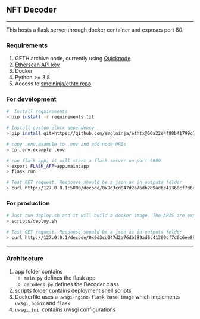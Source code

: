 ## NFT Decoder
-------------
This hosts a flask server through docker container and exposes port 80.

### Requirements
1. GETH archive node, currently using [Quicknode](https://www.quicknode.com/)
2. [Etherscan API key](https://etherscan.io/myapikey)
3. Docker
4. Python >= 3.8
5. Access to [smolninja/ethtx repo](https://github.com/smolninja/ethtx)

### For development
```sh
#  Install requirements
> pip install -r requirements.txt

# Install custom ethtx dependency
> pip install git+https://github.com/smolninja/ethtx@66a22e4f98b41799c705744052aa455e1d5499ad

# copy .env.example to .env and add node URIs
> cp .env.example .env

# run flask app, it will start a flask server on port 5000
> export FLASK_APP=app.main:app
> flask run

# Test GET request. Response should be a json as in outputs folder
> curl http://127.0.0.1:5000/decode/0x9d3cd047d2a76db289ad6c41360cf7d6c6ee8948510f6e93c086d3c5a6fe038e
```

### For production
```sh
# Just run deploy.sh and it will build a docker image. The APIS are exposed at port 80. Inside docker, the flask server is also exposed at port 80
> scripts/deploy.sh

# Test GET request. Response should be a json as in outputs folder
> curl http://127.0.0.1/decode/0x9d3cd047d2a76db289ad6c41360cf7d6c6ee8948510f6e93c086d3c5a6fe038e
```

-------------
### Architecture
1. app folder contains
    * `main.py` defines the flask app
    * `decoders.py` defines the Decoder class
2. scripts folder contains deployment shell scripts
3. Dockerfile uses a `uwsgi-nginx-flask base image` which implements `uwsgi`, `nginx` and `flask`
4. `uwsgi.ini `contains uwsgi configurations